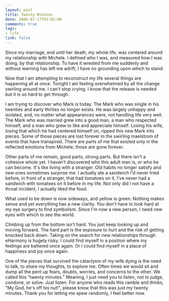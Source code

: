 ```yaml
--- 
layout: post
title: Twenty Minutes
date: 2006-07-17T03:02:00
comments: true
tags:
- life
link: false
---
```

Since my marriage, and until her death, my whole life, was centered around my relationship with Michele. I defined who I was, and measured how I was doing, by that relationship. To have it wrested from me suddenly and without warning has left me adrift, I have no grounding upon which to stand.

Now that I am attempting to reconstruct my life several things are happening all at once. Tonight I am feeling overwhelmed by all the change swirling around me. I can't stop crying. I know that the release is needed but it is so hard to get through.

I am trying to discover who Mark is today. The Mark who was single in his twenties and early thirties no longer exists. He was largely unhappy and isolated, and, no matter what appearances were, not handling life very well. The Mark who was married grew into a good man, a man who respected himself, and a man who grew to like and appreciate himself. Losing his wife, losing that which he had centered himself on, ripped this new Mark into pieces. Some of those pieces are lost forever in the swirling maelstrom of events that have transpired. There are parts of me that existed only in the reflected emotions from Michele; those are gone forever.

Other parts of me remain, good parts, strong parts. But there isn't a cohesive whole yet. I haven't discovered who this adult man is, or who he can become. It's like living with a stranger. Old habits no longer satisfy and new ones sometimes surprise me. I actually ate a sandwich I'd never tried before, in front of a stranger, that had tomatoes on it. I've never had a sandwich with tomatoes on it before in my life. Not only did I not have a throat incident, I actually liked the food.

What used to be down is now sideways, and yellow is green. Nothing makes sense and yet everything has a new clarity. You don't have to look hard at my eye surgery to find symbolism. Since I'm now a new person, I need new eyes with which to see the world.

Climbing up from the bottom isn't hard. You just keep looking up and moving forward. The hard part is the exposure to hurt and the risk of getting knocked back down. Taking on the search for new relationships through eHarmony is hugely risky. I could find myself in a position where my feelings are battered once again. Or I could find myself in a place of happiness and joy once again.

One of the pieces that survived the cataclysm of my wife dying is the need to talk, to share my thoughts, to explore me. Often times we would sit and dump all the pent up fears, doubts, worries, and concerns to the other. We called this "twenty minutes." Meaning, I just need you to listen, not to judge, condone, or solve. Just listen. For anyone who reads this ramble and thinks, "My God, he's off his nut!", please know that this was just my twenty minutes. Thank you for letting me spew randomly, I feel better now.
